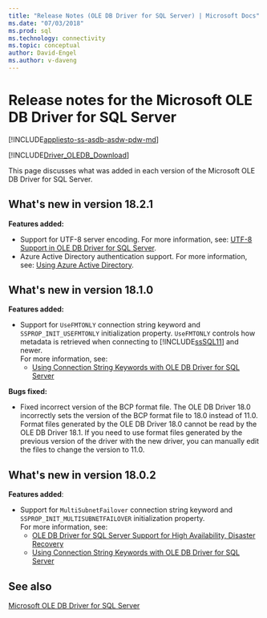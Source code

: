 ```yaml
---
title: "Release Notes (OLE DB Driver for SQL Server) | Microsoft Docs"
ms.date: "07/03/2018"
ms.prod: sql
ms.technology: connectivity
ms.topic: conceptual
author: David-Engel
ms.author: v-daveng
---
```

# Release notes for the Microsoft OLE DB Driver for SQL Server
[!INCLUDE[appliesto-ss-asdb-asdw-pdw-md](../../includes/appliesto-ss-asdb-asdw-pdw-md.md)]

[!INCLUDE[Driver_OLEDB_Download](../../includes/driver_oledb_download.md)]

This page discusses what was added in each version of the Microsoft OLE DB Driver for SQL Server.

## What's new in version 18.2.1

**Features added:**

* Support for UTF-8 server encoding. For more information, see: [UTF-8 Support in OLE DB Driver for SQL Server](features/oledb/features/utf-8-support-in-oledb-driver-for-sql-server.md).
* Azure Active Directory authentication support. For more information, see: [Using Azure Active Directory](features/using-azure-active-directory.md).

## What's new in version 18.1.0

**Features added:**

* Support for `UseFMTONLY` connection string keyword and `SSPROP_INIT_USEFMTONLY` initialization property.
`UseFMTONLY` controls how metadata is retrieved when connecting to [!INCLUDE[ssSQL11](../../includes/sssql11-md.md)] and newer.  
For more information, see:
  * [Using Connection String Keywords with OLE DB Driver for SQL Server](applications/using-connection-string-keywords-with-oledb-driver-for-sql-server.md)

**Bugs fixed:**

* Fixed incorrect version of the BCP format file. The OLE DB Driver 18.0 incorrectly sets the version of the BCP format file to 18.0 instead of 11.0. Format files generated by the OLE DB Driver 18.0 cannot be read by the OLE DB Driver 18.1. If you need to use format files generated by the previous version of the driver with the new driver, you can manually edit the files to change the version to 11.0.

## What's new in version 18.0.2

**Features added**:

* Support for `MultiSubnetFailover` connection string keyword and `SSPROP_INIT_MULTISUBNETFAILOVER` initialization property.  
For more information, see:  
  * [OLE DB Driver for SQL Server Support for High Availability, Disaster Recovery](features/oledb-driver-for-sql-server-support-for-high-availability-disaster-recovery.md)  
  * [Using Connection String Keywords with OLE DB Driver for SQL Server](applications/using-connection-string-keywords-with-oledb-driver-for-sql-server.md)

## See also
[Microsoft OLE DB Driver for SQL Server](oledb-driver-for-sql-server.md)

